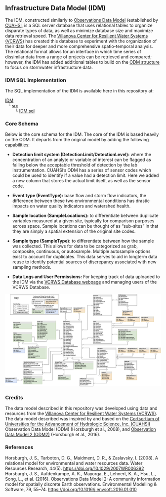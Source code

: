 ## Infrastructure Data Model (IDM)
The IDM, constructed similarly to [Observations Data Model](https://doi.org/10.1029/2007WR006392) (established by [CUAHSI](https://www.cuahsi.org/), is a SQL server database that uses relational tables to organize disparate types of data, as well as minimize database size and maximize data retrieval speed. The [Villanova Center for Resilient Water Systems (VCRWS)](https://www1.villanova.edu/university/engineering/faculty-research/Resilient-Water-Systems.html) has created this database to experiment with the organization of their data for deeper and more comprehensive spatio-temporal analysis. The relational format allows for an interface in which time series of dissimilar data from a range of projects can be retrieved and compared; however, the IDM has added additional tables to build on the [ODM structure](https://github.com/ODM2/ODM2) to focus on stormwater infrastructure data.


### IDM SQL Implementation
The SQL implementation of the IDM is available here in this repository at:

[IDM](https://github.com/VCRWS/IDM) <br />
&nbsp;&nbsp;└ [src](https://github.com/VCRWS/IDM) <br />
&nbsp;&nbsp;&nbsp;&nbsp;&nbsp;&nbsp;&nbsp;&nbsp;└ [IDM.sql](https://github.com/VCRWS/IDM/blob/main/src/IDM.sql)


### Core Schema
Below is the core schema for the IDM. The core of the IDM is based heavily on the ODM. It departs from the original model by adding the following capabilities:

* **Detection limit system (DetectionLimit/DetectionLevel):** where the concentration of an analyte or variable of interest can be flagged as falling below the  acceptable threshold of detection by the lab instrumentation. CUAHSI’s ODM has a series of sensor codes which could be used to identify if a value had a detection limit. Here we added a new column that stores the actual limit itself, as well as the sensor code.

* **Event type (EventType):** base flow and storm flow indicators, the difference between these two environmental conditions has drastic impacts on water quality indicators and watershed health.

* **Sample location (SampleLocations):** to differentiate between duplicate variables measured at a given site, typically for comparison purposes across space. Sample locations can be thought of as “sub-sites” in that they are simply a spatial extension of the original site codes.

* **Sample type (SampleType):** to differentiate between how the sample was collected.  This allows for data to be categorized as grab, composite, continuous, or autosample.  Multiple autosample options exist to account for  duplicates. This data serves to aid in longterm data reuse to identify potential sources of discrepancy associated with  new sampling methods.

* **Data Logs and User Permissions:** For keeping track of data uploaded to the IDM via the [VCRWS Database webpage](https://vcrws.villanova.edu) and managing users of the VCRWS Database.


![IDM Diagram](documentation/IDM_diagram.png)

### Credits
The data model described in this repository was developed using data and resources from the [Villanova Center for Resilient Water Systems (VCRWS)](https://www1.villanova.edu/university/engineering/faculty-research/Resilient-Water-Systems.html).  The data model described was inspired by and based on the [Cortsortium of Universities for the Advancement of Hydrologic Science, Inc. (CUAHSI)](https://www.cuahsi.org/) Observation Data Model (ODM) (Horsburgh et al., 2008), and [Observation Data Model 2 (ODM2)](https://github.com/ODM2/ODM2) (Horsburgh et al., 2016).


### References

Horsburgh, J. S., Tarboton, D. G., Maidment, D. R., & Zaslavsky, I. (2008). A relational model for environmental and water resources data. Water Resources Research, 44(5). https://doi.org/10.1029/2007WR006392 <br />
Horsburgh, J. S., Aufdenkampe, A. K., Mayorga, E., Lehnert, K. A., Hsu, L., Song, L., et al. (2016). Observations Data Model 2: A community information model for spatially discrete Earth observations. Environmental Modelling & Software, 79, 55–74. https://doi.org/10.1016/j.envsoft.2016.01.010

